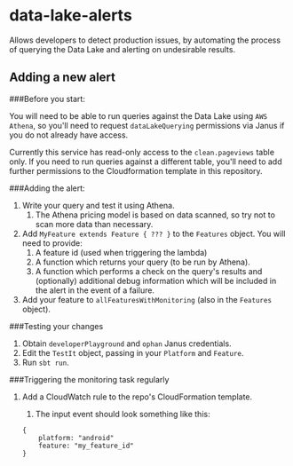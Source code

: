 # data-lake-alerts

Allows developers to detect production issues, by automating the process of querying the Data Lake 
and alerting on undesirable results.

## Adding a new alert

###Before you start:

You will need to be able to run queries against the Data Lake using `AWS Athena`, 
so you'll need to request `dataLakeQuerying` permissions via Janus if you do not already have access.

Currently this service has read-only access to the `clean.pageviews` table only. If you need to run queries against 
a different table, you'll need to add further permissions to the Cloudformation template in this repository.

###Adding the alert:

1. Write your query and test it using Athena. 
    1. The Athena pricing model is based on data scanned, so try not to scan more data than necessary.
1. Add `MyFeature extends Feature { ??? }` to the `Features` object. You will need to provide:
    1. A feature id (used when triggering the lambda)
    1. A function which returns your query (to be run by Athena).
    1. A function which performs a check on the query's results and (optionally) 
    additional debug information which will be included in the alert in the event of a failure.
1. Add your feature to `allFeaturesWithMonitoring` (also in the `Features` object).

###Testing your changes

1. Obtain `developerPlayground` and `ophan` Janus credentials.
1. Edit the `TestIt` object, passing in your `Platform` and `Feature`.
1. Run `sbt run`.

###Triggering the monitoring task regularly

1. Add a CloudWatch rule to the repo's CloudFormation template.
    1. The input event should look something like this:
    
    ```
    {
        platform: "android"
        feature: "my_feature_id"    
    }
    ```
